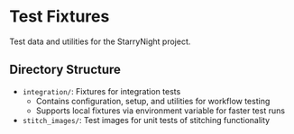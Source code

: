 # Test Fixtures

Test data and utilities for the StarryNight project.

## Directory Structure

- `integration/`: Fixtures for integration tests
  - Contains configuration, setup, and utilities for workflow testing
  - Supports local fixtures via environment variable for faster test runs
- `stitch_images/`: Test images for unit tests of stitching functionality
